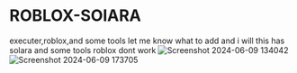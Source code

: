 # ROBLOX-SOlARA
executer,roblox,and some tools
let me know what to add and i will 
this has solara and some tools
roblox dont work
![Screenshot 2024-06-09 134042](https://github.com/Bigspxxn/ROBLOX-SOlARA/assets/116688306/f3fa07c3-925f-438d-8d94-b4ab909d8bb7)
![Screenshot 2024-06-09 173705](https://github.com/Bigspxxn/ROBLOX-SOlARA/assets/116688306/ade27500-19ba-4089-8332-cb4f5f6b2af8)
